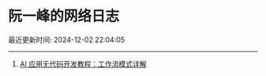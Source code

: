 # 阮一峰的网络日志

最近更新时间: 2024-12-02 22:04:05

--- 
1. [AI 应用无代码开发教程：工作流模式详解](http://www.ruanyifeng.com/blog/2024/12/no-code-ai-tutorial.html) 
